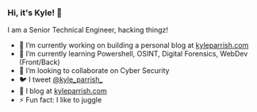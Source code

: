 ### Hi, it's Kyle! 👋

I am a Senior Technical Engineer, hacking thingz!

- 🔭 I’m currently working on building a personal blog at [kyleparrish.com](https://kyleparrish.com)
- 🌱 I’m currently learning Powershell, OSINT, Digital Forensics, WebDev (Front/Back)
- 👯 I’m looking to collaborate on Cyber Security
- 🐦 I tweet [@kyle_parrish_](https://twitter.com/kyle_parrish_)
- 📝 I blog at [kyleparrish.com](kyleparrish.com)
- ⚡ Fun fact: I like to juggle

<!--
**arnydo/arnydo** is a ✨ _special_ ✨ repository because its `README.md` (this file) appears on your GitHub profile.

Here are some ideas to get you started:

- 🔭 I’m currently working on ...
- 🌱 I’m currently learning ...
- 👯 I’m looking to collaborate on ...
- 🤔 I’m looking for help with ...
- 💬 Ask me about ...
- 📫 How to reach me: ...
- 😄 Pronouns: ...
- ⚡ Fun fact: ...
-->
